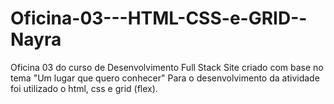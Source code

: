 # Oficina-03---HTML-CSS-e-GRID--Nayra
Oficina 03 do curso de Desenvolvimento Full Stack
Site criado com base no tema "Um lugar que quero conhecer"
Para o desenvolvimento da atividade foi utilizado o html, css e grid (flex).
